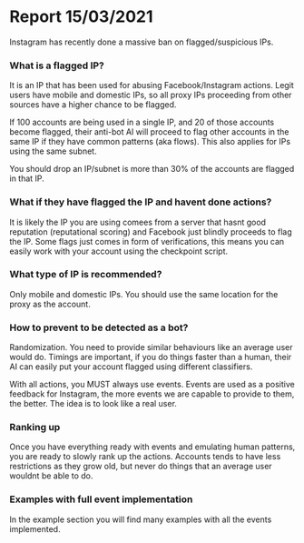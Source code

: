 # Report 15/03/2021

Instagram has recently done a massive ban on flagged/suspicious IPs.

### What is a flagged IP?

It is an IP that has been used for abusing Facebook/Instagram actions. Legit users have mobile and domestic IPs, so all proxy IPs proceeding from other sources have a higher chance to be flagged.

If 100 accounts are being used in a single IP, and 20 of those accounts become flagged, their anti-bot AI will proceed to flag other accounts in the same IP if they have common patterns (aka flows). This also applies for IPs using the same subnet.

You should drop an IP/subnet is more than 30% of the accounts are flagged in that IP.

### What if they have flagged the IP and havent done actions?

It is likely the IP you are using comees from a server that hasnt good reputation (reputational scoring) and Facebook just blindly proceeds to flag the IP. Some flags just comes in form of verifications, this means you can easily work with your account using the checkpoint script.

### What type of IP is recommended?

Only mobile and domestic IPs. You should use the same location for the proxy as the account.

### How to prevent to be detected as a bot?

Randomization. You need to provide similar behaviours like an average user would do. Timings are important, if you do things faster than a human, their AI can easily put your account flagged using different classifiers.

With all actions, you MUST always use events. Events are used as a positive feedback for Instagram, the more events we are capable to provide to them, the better. The idea is to look like a real user.

### Ranking up

Once you have everything ready with events and emulating human patterns, you are ready to slowly rank up the actions. Accounts tends to have less restrictions as they grow old, but never do things that an average user wouldnt be able to do.

### Examples with full event implementation

In the example section you will find many examples with all the events implemented.